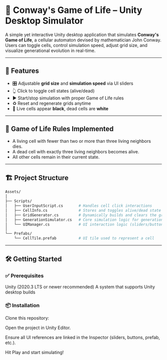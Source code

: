# 🧬 Conway's Game of Life – Unity Desktop Simulator

A simple yet interactive Unity desktop application that simulates **Conway's Game of Life**, a cellular automaton devised by mathematician John Conway. Users can toggle cells, control simulation speed, adjust grid size, and visualize generational evolution in real-time.

---

## 🚀 Features

- 🎛️ Adjustable **grid size** and **simulation speed** via UI sliders
- 👆 Click to toggle cell states (alive/dead)
- ▶️ Start/stop simulation with proper Game of Life rules
- ♻️ Reset and regenerate grids anytime
- 🎨 Live cells appear **black**, dead cells are **white**

---

## 🧠 Game of Life Rules Implemented

- A living cell with fewer than two or more than three living neighbors dies.
- A dead cell with exactly three living neighbors becomes alive.
- All other cells remain in their current state.

---

## 🏗️ Project Structure

```bash
Assets/
│
├── Scripts/
│   ├── UserInputScript.cs       # Handles cell click interactions
│   ├── CellInfo.cs              # Stores and toggles alive/dead state
│   ├── GridGenerator.cs         # Dynamically builds and clears the grid
│   ├── GenerationSimulator.cs   # Core simulation logic for generations
│   └── UIManager.cs             # UI interaction logic (sliders/buttons)
│
└── Prefabs/
    └── CellTile.prefab          # UI tile used to represent a cell
```

---

## 🛠️ Getting Started

### ✅ Prerequisites

Unity (2020.3 LTS or newer recommended)
A system that supports Unity desktop builds

### 📦 Installation

Clone this repository:

Open the project in Unity Editor.

Ensure all UI references are linked in the Inspector (sliders, buttons, prefab, etc.).

Hit Play and start simulating!


